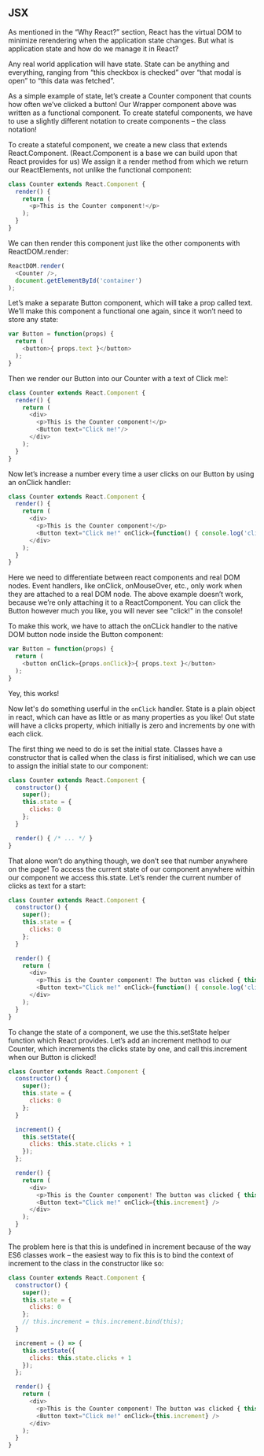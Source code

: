 ## JSX

As mentioned in the “Why React?” section, React has the virtual DOM to minimize rerendering when the application state changes. But what is application state and how do we manage it in React?

Any real world application will have state. State can be anything and everything, ranging from “this checkbox is checked” over “that modal is open” to “this data was fetched”.

As a simple example of state, let’s create a Counter component that counts how often we’ve clicked a button! Our Wrapper component above was written as a functional component. To create stateful components, we have to use a slightly different notation to create components – the class notation!

To create a stateful component, we create a new class that extends React.Component. (React.Component is a base we can build upon that React provides for us) We assign it a render method from which we return our ReactElements, not unlike the functional component:

```js
class Counter extends React.Component {
  render() {
    return (
      <p>This is the Counter component!</p>
    );
  }
}
```

We can then render this component just like the other components with ReactDOM.render:

```js
ReactDOM.render(
  <Counter />,
  document.getElementById('container')
);
```

Let’s make a separate Button component, which will take a prop called text. We’ll make this component a functional one again, since it won’t need to store any state:

```js
var Button = function(props) {
  return (
    <button>{ props.text }</button>
  );
}
```

Then we render our Button into our Counter with a text of Click me!:

```js
class Counter extends React.Component {
  render() {
    return (
      <div>
        <p>This is the Counter component!</p>
        <Button text="Click me!"/>
      </div>
    );
  }
}
```

Now let’s increase a number every time a user clicks on our Button by using an onClick handler:

```js
class Counter extends React.Component {
  render() {
    return (
      <div>
        <p>This is the Counter component!</p>
        <Button text="Click me!" onClick={function() { console.log('click!') }} />
      </div>
    );
  }
}
```

Here we need to differentiate between react components and real DOM nodes. Event handlers, like onClick, onMouseOver, etc., only work when they are attached to a real DOM node. The above example doesn’t work, because we’re only attaching it to a ReactComponent. You can click the Button however much you like, you will never see "click!" in the console!

To make this work, we have to attach the onCLick handler to the native DOM button node inside the Button component:

```js
var Button = function(props) {
  return (
    <button onClick={props.onClick}>{ props.text }</button>
  );
}
```

Yey, this works!

Now let's do something userful in the `onClick` handler. State is a plain object in react, which can have as little or as many properties as you like! Out state will have a clicks property, which initially is zero and increments by one with each click.

The first thing we need to do is set the initial state. Classes have a constructor that is called when the class is first initialised, which we can use to assign the initial state to our component:

```js
class Counter extends React.Component {
  constructor() {
    super();
    this.state = {
      clicks: 0
    };
  }

  render() { /* ... */ }
}
```

That alone won’t do anything though, we don’t see that number anywhere on the page! To access the current state of our component anywhere within our component we access this.state. Let’s render the current number of clicks as text for a start:

```js
class Counter extends React.Component {
  constructor() {
    super();
    this.state = {
      clicks: 0
    };
  }

  render() {
    return (
      <div>
        <p>This is the Counter component! The button was clicked { this.state.clicks } times.</p>
        <Button text="Click me!" onClick={function() { console.log('click!') }} />
      </div>
    );
  }
}
```

To change the state of a component, we use the this.setState helper function which React provides. Let’s add an increment method to our Counter, which increments the clicks state by one, and call this.increment when our Button is clicked!

```js
class Counter extends React.Component {
  constructor() {
    super();
    this.state = {
      clicks: 0
    };
  }

  increment() {
    this.setState({
      clicks: this.state.clicks + 1
    });
  };

  render() {
    return (
      <div>
        <p>This is the Counter component! The button was clicked { this.state.clicks } times.</p>
        <Button text="Click me!" onClick={this.increment} />
      </div>
    );
  }
}
```

The problem here is that this is undefined in increment because of the way ES6 classes work – the easiest way to fix this is to bind the context of increment to the class in the constructor like so:

```js
class Counter extends React.Component {
  constructor() {
    super();
    this.state = {
      clicks: 0
    };
    // this.increment = this.increment.bind(this);
  }

  increment = () => {
    this.setState({
      clicks: this.state.clicks + 1
    });
  };

  render() {
    return (
      <div>
        <p>This is the Counter component! The button was clicked { this.state.clicks } times.</p>
        <Button text="Click me!" onClick={this.increment} />
      </div>
    );
  }
}
```
